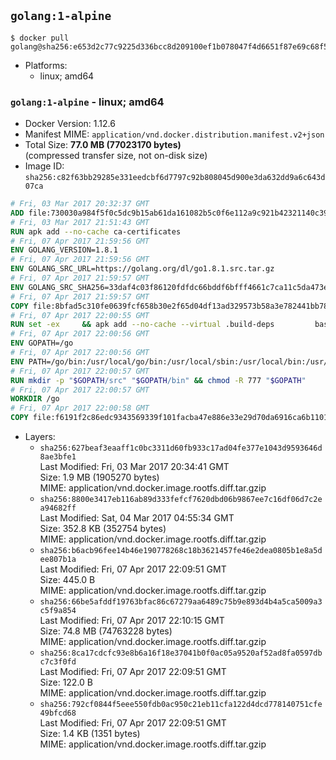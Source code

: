 ## `golang:1-alpine`

```console
$ docker pull golang@sha256:e653d2c77c9225d336bcc8d209100ef1b078047f4d6651f87e69c68f5d443513
```

-	Platforms:
	-	linux; amd64

### `golang:1-alpine` - linux; amd64

-	Docker Version: 1.12.6
-	Manifest MIME: `application/vnd.docker.distribution.manifest.v2+json`
-	Total Size: **77.0 MB (77023170 bytes)**  
	(compressed transfer size, not on-disk size)
-	Image ID: `sha256:c82f63bb29285e331eedcbf6d7797c92b808045d900e3da632dd9a6c643d07ca`

```dockerfile
# Fri, 03 Mar 2017 20:32:37 GMT
ADD file:730030a984f5f0c5dc9b15ab61da161082b5c0f6e112a9c921b42321140c3927 in / 
# Fri, 03 Mar 2017 21:51:43 GMT
RUN apk add --no-cache ca-certificates
# Fri, 07 Apr 2017 21:59:56 GMT
ENV GOLANG_VERSION=1.8.1
# Fri, 07 Apr 2017 21:59:56 GMT
ENV GOLANG_SRC_URL=https://golang.org/dl/go1.8.1.src.tar.gz
# Fri, 07 Apr 2017 21:59:57 GMT
ENV GOLANG_SRC_SHA256=33daf4c03f86120fdfdc66bddf6bfff4661c7ca11c5da473e537f4d69b470e57
# Fri, 07 Apr 2017 21:59:57 GMT
COPY file:8bfad5c310fe0639fcf658b30e2f65d04df13ad329573b58a3e782441bb7839c in / 
# Fri, 07 Apr 2017 22:00:55 GMT
RUN set -ex 	&& apk add --no-cache --virtual .build-deps 		bash 		gcc 		musl-dev 		openssl 		go 		&& export GOROOT_BOOTSTRAP="$(go env GOROOT)" 		&& wget -q "$GOLANG_SRC_URL" -O golang.tar.gz 	&& echo "$GOLANG_SRC_SHA256  golang.tar.gz" | sha256sum -c - 	&& tar -C /usr/local -xzf golang.tar.gz 	&& rm golang.tar.gz 	&& cd /usr/local/go/src 	&& patch -p2 -i /no-pic.patch 	&& ./make.bash 		&& rm -rf /*.patch 	&& apk del .build-deps
# Fri, 07 Apr 2017 22:00:56 GMT
ENV GOPATH=/go
# Fri, 07 Apr 2017 22:00:56 GMT
ENV PATH=/go/bin:/usr/local/go/bin:/usr/local/sbin:/usr/local/bin:/usr/sbin:/usr/bin:/sbin:/bin
# Fri, 07 Apr 2017 22:00:57 GMT
RUN mkdir -p "$GOPATH/src" "$GOPATH/bin" && chmod -R 777 "$GOPATH"
# Fri, 07 Apr 2017 22:00:57 GMT
WORKDIR /go
# Fri, 07 Apr 2017 22:00:58 GMT
COPY file:f6191f2c86edc9343569339f101facba47e886e33e29d70da6916ca6b1101a53 in /usr/local/bin/ 
```

-	Layers:
	-	`sha256:627beaf3eaaff1c0bc3311d60fb933c17ad04fe377e1043d9593646d8ae3bfe1`  
		Last Modified: Fri, 03 Mar 2017 20:34:41 GMT  
		Size: 1.9 MB (1905270 bytes)  
		MIME: application/vnd.docker.image.rootfs.diff.tar.gzip
	-	`sha256:8800e3417eb116ab89d333fefcf7620dbd06b9867ee7c16df06d7c2ea94682ff`  
		Last Modified: Sat, 04 Mar 2017 04:55:34 GMT  
		Size: 352.8 KB (352754 bytes)  
		MIME: application/vnd.docker.image.rootfs.diff.tar.gzip
	-	`sha256:b6acb96fee14b46e190778268c18b3621457fe46e2dea0805b1e8a5dee807b1a`  
		Last Modified: Fri, 07 Apr 2017 22:09:51 GMT  
		Size: 445.0 B  
		MIME: application/vnd.docker.image.rootfs.diff.tar.gzip
	-	`sha256:66be5afddf19763bfac86c67279aa6489c75b9e893d4b4a5ca5009a3c5f9a854`  
		Last Modified: Fri, 07 Apr 2017 22:10:15 GMT  
		Size: 74.8 MB (74763228 bytes)  
		MIME: application/vnd.docker.image.rootfs.diff.tar.gzip
	-	`sha256:8ca17cdcfc93e8b6a16f18e37041b0f0ac05a9520af52ad8fa0597dbc7c3f0fd`  
		Last Modified: Fri, 07 Apr 2017 22:09:51 GMT  
		Size: 122.0 B  
		MIME: application/vnd.docker.image.rootfs.diff.tar.gzip
	-	`sha256:792cf0844f5eee550fdb0ac950c21eb11cfa122d4dcd778140751cfe49bfcd68`  
		Last Modified: Fri, 07 Apr 2017 22:09:51 GMT  
		Size: 1.4 KB (1351 bytes)  
		MIME: application/vnd.docker.image.rootfs.diff.tar.gzip

